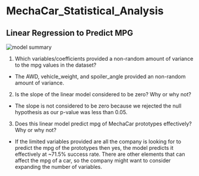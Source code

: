 # MechaCar_Statistical_Analysis

## Linear Regression to Predict MPG
![model summary](https://user-images.githubusercontent.com/100237685/183472292-e3215cc8-605e-4da1-994b-9bcd48a54554.png)


1. Which variables/coefficients provided a non-random amount of variance to the mpg values in the dataset?
- The AWD, vehicle_weight, and spoiler_angle provided an non-random amount of variance.

2. Is the slope of the linear model considered to be zero? Why or why not?
- The slope is not considered to be zero because we rejected the null hypothesis as our p-value was less than 0.05. 

3. Does this linear model predict mpg of MechaCar prototypes effectively? Why or why not?
- If the limited variables provided are all the company is looking for to predict the mpg of the prototypes then yes, the model predicts it effectively at ~71.5% success rate. There are other elements that can affect the mpg of a car, so the company might want to consider expanding the number of variables. 

